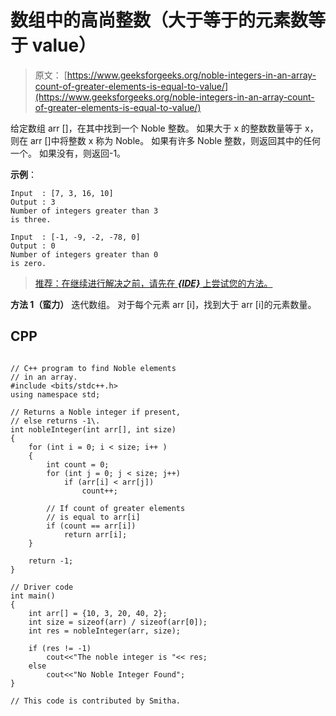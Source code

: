 # 数组中的高尚整数（大于等于的元素数等于 value）

> 原文： [https://www.geeksforgeeks.org/noble-integers-in-an-array-count-of-greater-elements-is-equal-to-value/](https://www.geeksforgeeks.org/noble-integers-in-an-array-count-of-greater-elements-is-equal-to-value/)

给定数组 arr []，在其中找到一个 Noble 整数。 如果大于 x 的整数数量等于 x，则在 arr []中将整数 x 称为 Noble。 如果有许多 Noble 整数，则返回其中的任何一个。 如果没有，则返回-1。

**示例**：

```
Input  : [7, 3, 16, 10]
Output : 3  
Number of integers greater than 3
is three.

Input  : [-1, -9, -2, -78, 0]
Output : 0
Number of integers greater than 0
is zero.

```

> [推荐：在继续进行解决之前，请先在 ***{IDE}*** 上尝试您的方法。](https://ide.geeksforgeeks.org/)

**方法 1（蛮力）**
迭代数组。 对于每个元素 arr [i]，找到大于 arr [i]的元素数量。

## CPP

```

// C++ program to find Noble elements 
// in an array. 
#include <bits/stdc++.h> 
using namespace std; 

// Returns a Noble integer if present, 
// else returns -1\. 
int nobleInteger(int arr[], int size) 
{ 
    for (int i = 0; i < size; i++ ) 
    { 
        int count = 0; 
        for (int j = 0; j < size; j++)  
            if (arr[i] < arr[j]) 
                count++; 

        // If count of greater elements 
        // is equal to arr[i] 
        if (count == arr[i]) 
            return arr[i]; 
    } 

    return -1; 
} 

// Driver code 
int main() 
{ 
    int arr[] = {10, 3, 20, 40, 2}; 
    int size = sizeof(arr) / sizeof(arr[0]); 
    int res = nobleInteger(arr, size); 

    if (res != -1) 
        cout<<"The noble integer is "<< res; 
    else
        cout<<"No Noble Integer Found"; 
} 

// This code is contributed by Smitha. 

```